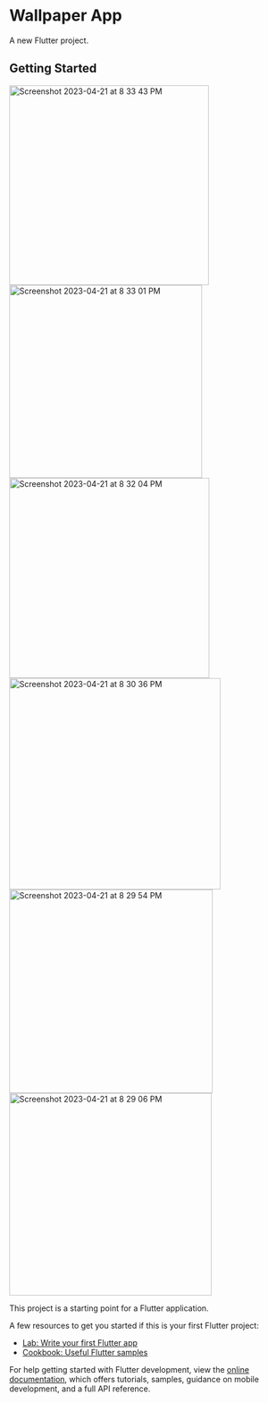 # Wallpaper App

A new Flutter project.

## Getting Started
<img width="357" alt="Screenshot 2023-04-21 at 8 33 43 PM" src="https://user-images.githubusercontent.com/87337568/233670843-0c1d33ce-41b4-4755-b10f-f497492ac04a.png">
<img width="345" alt="Screenshot 2023-04-21 at 8 33 01 PM" src="https://user-images.githubusercontent.com/87337568/233670915-c155373f-cc6e-48c5-a93b-1546d00689ef.png">
<img width="358" alt="Screenshot 2023-04-21 at 8 32 04 PM" src="https://user-images.githubusercontent.com/87337568/233670929-3d31fe86-f684-49e5-8c70-c00bb9b6e2a7.png">
<img width="378" alt="Screenshot 2023-04-21 at 8 30 36 PM" src="https://user-images.githubusercontent.com/87337568/233670981-ea9f84aa-e9cb-4379-8a4a-e495c0d21399.png">
<img width="364" alt="Screenshot 2023-04-21 at 8 29 54 PM" src="https://user-images.githubusercontent.com/87337568/233671021-4a409460-4834-417f-acdd-ef611d9e468f.png">
<img width="362" alt="Screenshot 2023-04-21 at 8 29 06 PM" src="https://user-images.githubusercontent.com/87337568/233671063-51bd0317-5fae-4b00-b1f3-a20dc04cafce.png">


This project is a starting point for a Flutter application.

A few resources to get you started if this is your first Flutter project:

- [Lab: Write your first Flutter app](https://docs.flutter.dev/get-started/codelab)
- [Cookbook: Useful Flutter samples](https://docs.flutter.dev/cookbook)

For help getting started with Flutter development, view the
[online documentation](https://docs.flutter.dev/), which offers tutorials,
samples, guidance on mobile development, and a full API reference.

